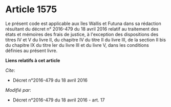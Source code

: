 # Article 1575

Le présent code est applicable aux îles Wallis et Futuna  dans sa rédaction résultant du 
décret n° 2016-479 du 18 avril 2016
relatif au traitement des états et mémoires des frais de justice, à l'exception des dispositions des titres IV et V du livre
II, du chapitre IV du titre II du livre III, de la section II bis du chapitre IX du titre Ier du livre III et du livre V,
dans les conditions définies au présent livre.

**Liens relatifs à cet article**

_Cite_:

  - Décret n°2016-479 du 18 avril 2016

_Modifié par_:

  - Décret n°2016-479 du 18 avril 2016 - art. 17
